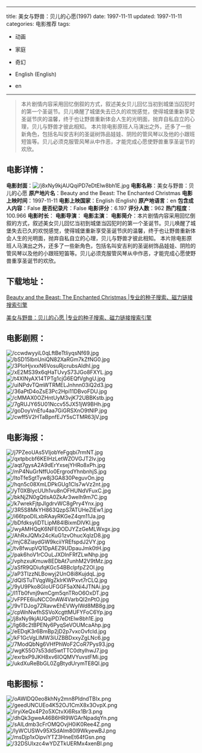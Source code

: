 
---
title: 美女与野兽：贝儿的心愿(1997)
date: 1997-11-11
updated: 1997-11-11
categories: 电影推荐
tags:
- 动画
- 家庭
- 奇幻

- English (English)
- en
---


> 本片剧情内容采用回忆倒叙的方式，叙述美女贝儿回忆当初到城堡当囚犯时的第一个圣诞节。贝儿唤醒了城堡失去已久的欢悦感觉，使得城堡重新享受圣诞节庆的温馨，终于也让野兽重新体会人生的光明面，抛弃自私自立的心理，贝儿与野兽才彼此相知。  本片除电影原班人马演出之外，还多了一些新角色，包括名叫安吉利的圣诞树饰品娃娃、阴险的管风琴以及他的小跟班短笛等。贝儿必须克服管风琴从中作恶，才能完成心愿使野兽重享圣诞节的欢欣。

## **电影详情**：

**电影封面**：<img src="https://image.tmdb.org/t/p/w200/j8xNy9kjAUQqiPD7eDtElw8bh1E.jpg" alt="/j8xNy9kjAUQqiPD7eDtElw8bh1E.jpg" title="/j8xNy9kjAUQqiPD7eDtElw8bh1E.jpg">
**电影名称**：美女与野兽：贝儿的心愿
**原产地片名**：Beauty and the Beast: The Enchanted Christmas
**电影上映时间**：1997-11-11
**电影上映国家**：English (English)
**原产地语言**：en
**包含成人内容**：False
**是否纪录片**：False
**电影评分**：6.197
**评分人数**：962
**热门程度**：100.966
**电影时长**：
**电影导演**：
**电影主演**：
**电影简介**：本片剧情内容采用回忆倒叙的方式，叙述美女贝儿回忆当初到城堡当囚犯时的第一个圣诞节。贝儿唤醒了城堡失去已久的欢悦感觉，使得城堡重新享受圣诞节庆的温馨，终于也让野兽重新体会人生的光明面，抛弃自私自立的心理，贝儿与野兽才彼此相知。  本片除电影原班人马演出之外，还多了一些新角色，包括名叫安吉利的圣诞树饰品娃娃、阴险的管风琴以及他的小跟班短笛等。贝儿必须克服管风琴从中作恶，才能完成心愿使野兽重享圣诞节的欢欣。

## **下载地址**：
[Beauty and the Beast: The Enchanted Christmas |专业的种子搜索、磁力链接搜索引擎](https://movie.amd794.com:2083/?search=Beauty%20and%20the%20Beast%3A%20The%20Enchanted%20Christmas&ordering=&mode=match_phrase&page_size=10&page=1)

[美女与野兽：贝儿的心愿 |专业的种子搜索、磁力链接搜索引擎](https://movie.amd794.com:2083/?search=%E7%BE%8E%E5%A5%B3%E4%B8%8E%E9%87%8E%E5%85%BD%EF%BC%9A%E8%B4%9D%E5%84%BF%E7%9A%84%E5%BF%83%E6%84%BF&ordering=&mode=match_phrase&page_size=10&page=1)
 

## **电影剧照**：
<img src="https://image.tmdb.org/t/p/original/ccwdwyyiL0qLftBeTtIiyqsNf69.jpg" alt="/ccwdwyyiL0qLftBeTtIiyqsNf69.jpg" title="/ccwdwyyiL0qLftBeTtIiyqsNf69.jpg"><img src="https://image.tmdb.org/t/p/original/bSD15lbnUniQN82XaRGm7kZfNG0.jpg" alt="/bSD15lbnUniQN82XaRGm7kZfNG0.jpg" title="/bSD15lbnUniQN82XaRGm7kZfNG0.jpg"><img src="https://image.tmdb.org/t/p/original/3PIoHjvxxN6VosuRjcrubsAldhI.jpg" alt="/3PIoHjvxxN6VosuRjcrubsAldhI.jpg" title="/3PIoHjvxxN6VosuRjcrubsAldhI.jpg"><img src="https://image.tmdb.org/t/p/original/xE2MS39x6qHaTUvyS73JGo8FXYL.jpg" alt="/xE2MS39x6qHaTUvyS73JGo8FXYL.jpg" title="/xE2MS39x6qHaTUvyS73JGo8FXYL.jpg"><img src="https://image.tmdb.org/t/p/original/t4XINyAX14TPTg1cjG6EQfVghgU.jpg" alt="/t4XINyAX14TPTg1cjG6EQfVghgU.jpg" title="/t4XINyAX14TPTg1cjG6EQfVghgU.jpg"><img src="https://image.tmdb.org/t/p/original/uiNPdvTQmWTRMELJnhnn03iQ2d3.jpg" alt="/uiNPdvTQmWTRMELJnhnn03iQ2d3.jpg" title="/uiNPdvTQmWTRMELJnhnn03iQ2d3.jpg"><img src="https://image.tmdb.org/t/p/original/36aPtD4oZsE3Pc2Hpi11DBvoFDU.jpg" alt="/36aPtD4oZsE3Pc2Hpi11DBvoFDU.jpg" title="/36aPtD4oZsE3Pc2Hpi11DBvoFDU.jpg"><img src="https://image.tmdb.org/t/p/original/cMMAX0OZHntUyM3vjK72UBBKstb.jpg" alt="/cMMAX0OZHntUyM3vjK72UBBKstb.jpg" title="/cMMAX0OZHntUyM3vjK72UBBKstb.jpg"><img src="https://image.tmdb.org/t/p/original/7gRUJY65U01Nccv55JX51jW9BHh.jpg" alt="/7gRUJY65U01Nccv55JX51jW9BHh.jpg" title="/7gRUJY65U01Nccv55JX51jW9BHh.jpg"><img src="https://image.tmdb.org/t/p/original/goDoyVnEfu4aa7GiGRSXnO9tNIP.jpg" alt="/goDoyVnEfu4aa7GiGRSXnO9tNIP.jpg" title="/goDoyVnEfu4aa7GiGRSXnO9tNIP.jpg"><img src="https://image.tmdb.org/t/p/original/cwff5V2HTaBpnfEJY5sCTMR63jV.jpg" alt="/cwff5V2HTaBpnfEJY5sCTMR63jV.jpg" title="/cwff5V2HTaBpnfEJY5sCTMR63jV.jpg">

## **电影海报**：
<img src="https://image.tmdb.org/t/p/original/j7PZeoUAs5VIjobYeFgqbi7rmNT.jpg" alt="/j7PZeoUAs5VIjobYeFgqbi7rmNT.jpg" title="/j7PZeoUAs5VIjobYeFgqbi7rmNT.jpg"><img src="https://image.tmdb.org/t/p/original/qxtpbcbf6KEIHzLetWZOVGJT2lv.jpg" alt="/qxtpbcbf6KEIHzLetWZOVGJT2lv.jpg" title="/qxtpbcbf6KEIHzLetWZOVGJT2lv.jpg"><img src="https://image.tmdb.org/t/p/original/aqt7gysA2A9dErYxsejYHRo8xPh.jpg" alt="/aqt7gysA2A9dErYxsejYHRo8xPh.jpg" title="/aqt7gysA2A9dErYxsejYHRo8xPh.jpg"><img src="https://image.tmdb.org/t/p/original/mP4NuGrNffUo0ErgrodYhnbnhjS.jpg" alt="/mP4NuGrNffUo0ErgrodYhnbnhjS.jpg" title="/mP4NuGrNffUo0ErgrodYhnbnhjS.jpg"><img src="https://image.tmdb.org/t/p/original/ltoTfeSgtTyw8j3GA830PeguvOn.jpg" alt="/ltoTfeSgtTyw8j3GA830PeguvOn.jpg" title="/ltoTfeSgtTyw8j3GA830PeguvOn.jpg"><img src="https://image.tmdb.org/t/p/original/hqn5c08XmLDPkGUg1Cls7wVz2nt.jpg" alt="/hqn5c08XmLDPkGUg1Cls7wVz2nt.jpg" title="/hqn5c08XmLDPkGUg1Cls7wVz2nt.jpg"><img src="https://image.tmdb.org/t/p/original/yT0XBIycUUh1vu8nOFHUNdVFuxC.jpg" alt="/yT0XBIycUUh1vu8nOFHUNdVFuxC.jpg" title="/yT0XBIycUUh1vu8nOFHUNdVFuxC.jpg"><img src="https://image.tmdb.org/t/p/original/bkNjZN0gQtlsA0ZkAr3weIh9m7C.jpg" alt="/bkNjZN0gQtlsA0ZkAr3weIh9m7C.jpg" title="/bkNjZN0gQtlsA0ZkAr3weIh9m7C.jpg"><img src="https://image.tmdb.org/t/p/original/k7wrekFjtpJlgdrvWC8gPry4Ynx.jpg" alt="/k7wrekFjtpJlgdrvWC8gPry4Ynx.jpg" title="/k7wrekFjtpJlgdrvWC8gPry4Ynx.jpg"><img src="https://image.tmdb.org/t/p/original/3R5S8MkYH863QzpS7ATUHeZlEw1.jpg" alt="/3R5S8MkYH863QzpS7ATUHeZlEw1.jpg" title="/3R5S8MkYH863QzpS7ATUHeZlEw1.jpg"><img src="https://image.tmdb.org/t/p/original/i66tpoDILxbRAayRKGeZ4qm11Ja.jpg" alt="/i66tpoDILxbRAayRKGeZ4qm11Ja.jpg" title="/i66tpoDILxbRAayRKGeZ4qm11Ja.jpg"><img src="https://image.tmdb.org/t/p/original/bDfdksyliDTLipM84lBixmDlVKl.jpg" alt="/bDfdksyliDTLipM84lBixmDlVKl.jpg" title="/bDfdksyliDTLipM84lBixmDlVKl.jpg"><img src="https://image.tmdb.org/t/p/original/wyAMHQqK6NFE0ODJYZzGeMLWxgx.jpg" alt="/wyAMHQqK6NFE0ODJYZzGeMLWxgx.jpg" title="/wyAMHQqK6NFE0ODJYZzGeMLWxgx.jpg"><img src="https://image.tmdb.org/t/p/original/AhRxJQMx24cKuG1zvOhucXqIzD8.jpg" alt="/AhRxJQMx24cKuG1zvOhucXqIzD8.jpg" title="/AhRxJQMx24cKuG1zvOhucXqIzD8.jpg"><img src="https://image.tmdb.org/t/p/original/mjC8ZiaydGW9kciiYREfspdJ2VY.jpg" alt="/mjC8ZiaydGW9kciiYREfspdJ2VY.jpg" title="/mjC8ZiaydGW9kciiYREfspdJ2VY.jpg"><img src="https://image.tmdb.org/t/p/original/tv8fwupVQ1DpAEZ9UDpauJmk0tH.jpg" alt="/tv8fwupVQ1DpAEZ9UDpauJmk0tH.jpg" title="/tv8fwupVQ1DpAEZ9UDpauJmk0tH.jpg"><img src="https://image.tmdb.org/t/p/original/pak6hoV1rCOuLJXDInFRfZLwNhp.jpg" alt="/pak6hoV1rCOuLJXDInFRfZLwNhp.jpg" title="/pak6hoV1rCOuLJXDInFRfZLwNhp.jpg"><img src="https://image.tmdb.org/t/p/original/vphzxuKmuw8EDbAt7unhM2V9tMz.jpg" alt="/vphzxuKmuw8EDbAt7unhM2V9tMz.jpg" title="/vphzxuKmuw8EDbAt7unhM2V9tMz.jpg"><img src="https://image.tmdb.org/t/p/original/aSfR9QDiufqKGc54BBclpfpZ2Ol.jpg" alt="/aSfR9QDiufqKGc54BBclpfpZ2Ol.jpg" title="/aSfR9QDiufqKGc54BBclpfpZ2Ol.jpg"><img src="https://image.tmdb.org/t/p/original/aP3TlzzNLBowyj2UnO8i8KujdqL.jpg" alt="/aP3TlzzNLBowyj2UnO8i8KujdqL.jpg" title="/aP3TlzzNLBowyj2UnO8i8KujdqL.jpg"><img src="https://image.tmdb.org/t/p/original/dQISTuTVqgWgZkIrKWPxvt7rCLQ.jpg" alt="/dQISTuTVqgWgZkIrKWPxvt7rCLQ.jpg" title="/dQISTuTVqgWgZkIrKWPxvt7rCLQ.jpg"><img src="https://image.tmdb.org/t/p/original/9yU9Pko8GIoUFGGF5aXNi4JTNAi.jpg" alt="/9yU9Pko8GIoUFGGF5aXNi4JTNAi.jpg" title="/9yU9Pko8GIoUFGGF5aXNi4JTNAi.jpg"><img src="https://image.tmdb.org/t/p/original/l1Tb0fvnj9wnCgm5qnTRoO6OxDT.jpg" alt="/l1Tb0fvnj9wnCgm5qnTRoO6OxDT.jpg" title="/l1Tb0fvnj9wnCgm5qnTRoO6OxDT.jpg"><img src="https://image.tmdb.org/t/p/original/vFPFE6iuNCC0nAW4VarbQI2nPtO.jpg" alt="/vFPFE6iuNCC0nAW4VarbQI2nPtO.jpg" title="/vFPFE6iuNCC0nAW4VarbQI2nPtO.jpg"><img src="https://image.tmdb.org/t/p/original/9vTDJog7ZRavwEhEVWyIWd8MB8g.jpg" alt="/9vTDJog7ZRavwEhEVWyIWd8MB8g.jpg" title="/9vTDJog7ZRavwEhEVWyIWd8MB8g.jpg"><img src="https://image.tmdb.org/t/p/original/cpWnNwfhSSVoXcgttMUFYFoC6Yp.jpg" alt="/cpWnNwfhSSVoXcgttMUFYFoC6Yp.jpg" title="/cpWnNwfhSSVoXcgttMUFYFoC6Yp.jpg"><img src="https://image.tmdb.org/t/p/original/j8xNy9kjAUQqiPD7eDtElw8bh1E.jpg" alt="/j8xNy9kjAUQqiPD7eDtElw8bh1E.jpg" title="/j8xNy9kjAUQqiPD7eDtElw8bh1E.jpg"><img src="https://image.tmdb.org/t/p/original/lg68c2tBPENy6PyqSeVOUMcaAhp.jpg" alt="/lg68c2tBPENy6PyqSeVOUMcaAhp.jpg" title="/lg68c2tBPENy6PyqSeVOUMcaAhp.jpg"><img src="https://image.tmdb.org/t/p/original/eEDqK3r6BmBp2jD2p7vxcOvfcld.jpg" alt="/eEDqK3r6BmBp2jD2p7vxcOvfcld.jpg" title="/eEDqK3r6BmBp2jD2p7vxcOvfcld.jpg"><img src="https://image.tmdb.org/t/p/original/kF1GcVgLlMW3iUZBBDxxyZgLNc6.jpg" alt="/kF1GcVgLlMW3iUZBBDxxyZgLNc6.jpg" title="/kF1GcVgLlMW3iUZBBDxxyZgLNc6.jpg"><img src="https://image.tmdb.org/t/p/original/7ModQbNg6VHfPhWoF2CoR7Pys93.jpg" alt="/7ModQbNg6VHfPhWoF2CoR7Pys93.jpg" title="/7ModQbNg6VHfPhWoF2CoR7Pys93.jpg"><img src="https://image.tmdb.org/t/p/original/wgK55O7s53dd5wtTTC0dtyIhwJ7.jpg" alt="/wgK55O7s53dd5wtTTC0dtyIhwJ7.jpg" title="/wgK55O7s53dd5wtTTC0dtyIhwJ7.jpg"><img src="https://image.tmdb.org/t/p/original/exrbxP9JKH8xv6IOQMVYuvstFMi.jpg" alt="/exrbxP9JKH8xv6IOQMVYuvstFMi.jpg" title="/exrbxP9JKH8xv6IOQMVYuvstFMi.jpg"><img src="https://image.tmdb.org/t/p/original/ukdXuReBbGL0ZgBtydUrymTE8Ql.jpg" alt="/ukdXuReBbGL0ZgBtydUrymTE8Ql.jpg" title="/ukdXuReBbGL0ZgBtydUrymTE8Ql.jpg">

## **电影图标**：
<img src="https://image.tmdb.org/t/p/original/oAWlDQ0eo8khNy2mn8PldndTBIx.png" alt="/oAWlDQ0eo8khNy2mn8PldndTBIx.png" title="/oAWlDQ0eo8khNy2mn8PldndTBIx.png"><img src="https://image.tmdb.org/t/p/original/geedUNCUEo4K52OJ1CmX8x3OvpX.png" alt="/geedUNCUEo4K52OJ1CmX8x3OvpX.png" title="/geedUNCUEo4K52OJ1CmX8x3OvpX.png"><img src="https://image.tmdb.org/t/p/original/iryiXeQx4P2o5XCtvXi6Rsx1Br3.png" alt="/iryiXeQx4P2o5XCtvXi6Rsx1Br3.png" title="/iryiXeQx4P2o5XCtvXi6Rsx1Br3.png"><img src="https://image.tmdb.org/t/p/original/dhQk3gweA46B6HR9WGArNpadqYn.png" alt="/dhQk3gweA46B6HR9WGArNpadqYn.png" title="/dhQk3gweA46B6HR9WGArNpadqYn.png"><img src="https://image.tmdb.org/t/p/original/sAILdmb3cFrOMQOvjH0iK0Ree4Z.png" alt="/sAILdmb3cFrOMQOvjH0iK0Ree4Z.png" title="/sAILdmb3cFrOMQOvjH0iK0Ree4Z.png"><img src="https://image.tmdb.org/t/p/original/lyWCUSWv95XSdAIm80l9WkyewBJ.png" alt="/lyWCUSWv95XSdAIm80l9WkyewBJ.png" title="/lyWCUSWv95XSdAIm80l9WkyewBJ.png"><img src="https://image.tmdb.org/t/p/original/msDjp1xOipviYTZ3HneEt64fGsn.png" alt="/msDjp1xOipviYTZ3HneEt64fGsn.png" title="/msDjp1xOipviYTZ3HneEt64fGsn.png"><img src="https://image.tmdb.org/t/p/original/32DSUlxzc4wYDZTkUERMx4xenBI.png" alt="/32DSUlxzc4wYDZTkUERMx4xenBI.png" title="/32DSUlxzc4wYDZTkUERMx4xenBI.png">
